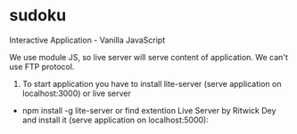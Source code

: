 # sudoku
Interactive Application - Vanilla JavaScript

We use module JS, so live server will serve content of application. We can't use FTP protocol.

1. To start application you have to install lite-server (serve application on localhost:3000) or live server
- npm install -g lite-server
or find extention Live Server by Ritwick Dey and install it (serve application on localhost:5000):

